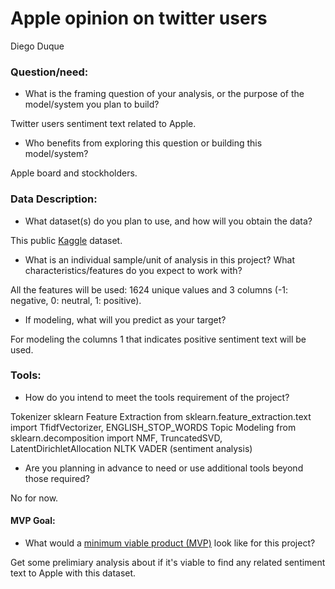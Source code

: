 # Apple opinion on twitter users
Diego Duque

### Question/need:

* What is the framing question of your analysis, or the purpose of the model/system you plan to build? 

Twitter users sentiment text related to Apple.

* Who benefits from exploring this question or building this model/system?

Apple board and stockholders.

### Data Description:

* What dataset(s) do you plan to use, and how will you obtain the data?

This public [Kaggle](https://www.kaggle.com/seriousran/appletwittersentimenttexts) dataset.

* What is an individual sample/unit of analysis in this project? What characteristics/features do you expect to work with? 

All the features will be used: 1624 unique values and 3 columns (-1: negative, 0: neutral, 1: positive).

* If modeling, what will you predict as your target?

For modeling the columns 1 that indicates positive sentiment text will be used.

### Tools:

* How do you intend to meet the tools requirement of the project? 

Tokenizer
sklearn
Feature Extraction
from sklearn.feature_extraction.text import TfidfVectorizer, ENGLISH_STOP_WORDS
Topic Modeling
from sklearn.decomposition import NMF, TruncatedSVD, LatentDirichletAllocation
NLTK VADER (sentiment analysis)

* Are you planning in advance to need or use additional tools beyond those required?

No for now.

#### MVP Goal:

* What would a [minimum viable product (MVP)](./mvp.md) look like for this project?

Get some prelimiary analysis about if it's viable to find any related sentiment text to Apple with this dataset.
